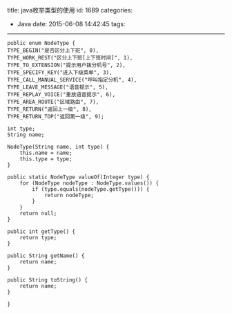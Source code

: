 title: java枚举类型的使用
id: 1689
categories:
  - Java
date: 2015-06-08 14:42:45
tags:
---

    public enum NodeType {
    TYPE_BEGIN("是否区分上下班", 0),
    TYPE_WORK_REST("区分上下班[上下班时间]", 1),
    TYPE_TO_EXTENSION("提示用户拨分机号", 2),
    TYPE_SPECIFY_KEY("进入下级菜单", 3),
    TYPE_CALL_MANUAL_SERVICE("呼叫指定分机", 4),
    TYPE_LEAVE_MESSAGE("语音提示", 5),
    TYPE_REPLAY_VOICE("重放语音提示", 6),
    TYPE_AREA_ROUTE("区域路由", 7),
    TYPE_RETURN("返回上一级", 8),
    TYPE_RETURN_TOP("返回第一级", 9);

    int type;
    String name;

    NodeType(String name, int type) {
        this.name = name;
        this.type = type;
    }

    public static NodeType valueOf(Integer type) {
        for (NodeType nodeType : NodeType.values()) {
            if (type.equals(nodeType.getType())) {
                return nodeType;
            }
        }
        return null;
    }

    public int getType() {
        return type;
    }

    public String getName() {
        return name;
    }

    public String toString() {
        return name;
    }

    }
    
